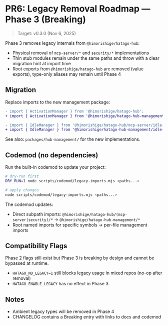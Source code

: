 # PR6: Legacy Removal Roadmap — Phase 3 (Breaking)

> Target: v0.3.0 (Nov 6, 2025)

Phase 3 removes legacy internals from `@himorishige/hatago-hub`:

- Physical removal of `mcp-server/*` and `security/*` implementations
- Thin stub modules remain under the same paths and throw with a clear migration hint at import time
- Root exports from `@himorishige/hatago-hub` are removed (value exports), type-only aliases may remain until Phase 4

## Migration

Replace imports to the new management package:

```diff
- import { ActivationManager } from '@himorishige/hatago-hub';
+ import { ActivationManager } from '@himorishige/hatago-hub-management/activation-manager.js';

- import { IdleManager } from '@himorishige/hatago-hub/mcp-server/idle-manager.js';
+ import { IdleManager } from '@himorishige/hatago-hub-management/idle-manager.js';
```

See also: `packages/hub-management/` for the new implementations.

## Codemod (no dependencies)

Run the built-in codemod to update your project:

```bash
# dry-run first
DRY_RUN=1 node scripts/codemod/legacy-imports.mjs <paths...>

# apply changes
node scripts/codemod/legacy-imports.mjs <paths...>
```

The codemod updates:

- Direct subpath imports: `@himorishige/hatago-hub/(mcp-server|security)/*` → `@himorishige/hatago-hub-management/*`
- Root named imports for specific symbols → per-file management imports

## Compatibility Flags

Phase 2 flags still exist but Phase 3 is breaking by design and cannot be bypassed at runtime.

- `HATAGO_NO_LEGACY=1` still blocks legacy usage in mixed repos (no-op after removal)
- `HATAGO_ENABLE_LEGACY` has no effect in Phase 3

## Notes

- Ambient legacy types will be removed in Phase 4
- CHANGELOG contains a Breaking entry with links to docs and codemod
